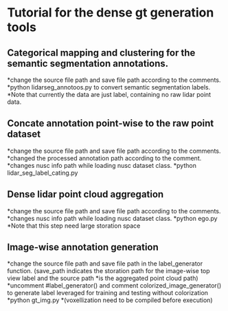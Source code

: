# Tutorial for the dense gt generation tools
## Categorical mapping and clustering for the semantic segmentation annotations.
*change the source file path and save file path according to the comments.
*python lidarseg_annotoos.py to convert semantic segmentation labels.
*Note that currently the data are just label, containing no raw lidar point data.
## Concate annotation point-wise to the raw point dataset
*change the source file path and save file path according to the comments.
*changed the processed annotation path according to the comment.
*changes nusc info path while loading nusc dataset class.
*python lidar_seg_label_cating.py
## Dense lidar point cloud aggregation
*change the source file path and save file path according to the comments.
*changes nusc info path while loading nusc dataset class.
*python ego.py
*Note that this step need large storation space
## Image-wise annotation generation
*change the source file path and save file path in the label_generator function. (save_path indicates the storation path for the image-wise top view label and the source path
*is the aggregated point cloud path)
*uncomment #label_generator() and comment colorized_image_generator() to generate label leveraged for training and testing without colorization
*python gt_img.py
*(voxellization need to be compiled before execution)
